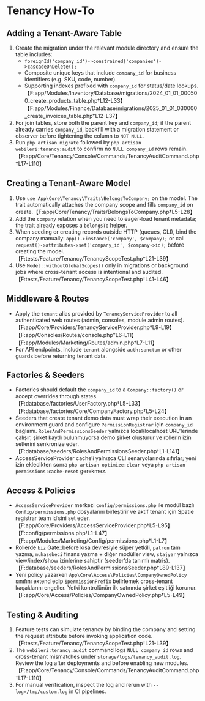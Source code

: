 # Tenancy How-To

## Adding a Tenant-Aware Table
1. Create the migration under the relevant module directory and ensure the table includes:
   - `foreignId('company_id')->constrained('companies')->cascadeOnDelete();`
   - Composite unique keys that include `company_id` for business identifiers (e.g. SKU, code, number).
   - Supporting indexes prefixed with `company_id` for status/date lookups.【F:app/Modules/Inventory/Database/migrations/2024_01_01_000500_create_products_table.php†L12-L33】【F:app/Modules/Finance/Database/migrations/2025_01_01_030000_create_invoices_table.php†L12-L37】
2. For join tables, store both the parent key and `company_id`; if the parent already carries `company_id`, backfill with a migration statement or observer before tightening the column to `NOT NULL`.
3. Run `php artisan migrate` followed by `php artisan webileri:tenancy:audit` to confirm no `NULL company_id` rows remain.【F:app/Core/Tenancy/Console/Commands/TenancyAuditCommand.php†L17-L110】

## Creating a Tenant-Aware Model
1. Use `use App\Core\Tenancy\Traits\BelongsToCompany;` on the model. The trait automatically attaches the company scope and fills `company_id` on create.【F:app/Core/Tenancy/Traits/BelongsToCompany.php†L5-L28】
2. Add the `company` relation when you need to eager-load tenant metadata; the trait already exposes a `belongsTo` helper.
3. When seeding or creating records outside HTTP (queues, CLI), bind the company manually: `app()->instance('company', $company);` or call `request()->attributes->set('company_id', $company->id);` before creating the model.【F:tests/Feature/Tenancy/TenancyScopeTest.php†L21-L39】
4. Use `Model::withoutGlobalScopes()` only in migrations or background jobs where cross-tenant access is intentional and audited.【F:tests/Feature/Tenancy/TenancyScopeTest.php†L41-L46】

## Middleware & Routes
- Apply the `tenant` alias provided by `TenancyServiceProvider` to all authenticated web routes (admin, consoles, module admin routes).【F:app/Core/Providers/TenancyServiceProvider.php†L9-L19】【F:app/Consoles/Routes/console.php†L6-L11】【F:app/Modules/Marketing/Routes/admin.php†L7-L11】
- For API endpoints, include `tenant` alongside `auth:sanctum` or other guards before returning tenant data.

## Factories & Seeders
- Factories should default the `company_id` to a `Company::factory()` or accept overrides through states.【F:database/factories/UserFactory.php†L5-L33】【F:database/factories/Core/CompanyFactory.php†L5-L24】
- Seeders that create tenant demo data must wrap their execution in an environment guard and configure `PermissionRegistrar` için `company_id` bağlamı. `RolesAndPermissionsSeeder` yalnızca local/localhost URL’lerinde çalışır, şirket kaydı bulunmuyorsa demo şirket oluşturur ve rollerin izin setlerini senkronize eder.【F:database/seeders/RolesAndPermissionsSeeder.php†L1-L141】
- AccessServiceProvider cache’i yalnızca CLI senaryolarında sıfırlar; yeni izin ekledikten sonra `php artisan optimize:clear` veya `php artisan permissions:cache-reset` gerekmez.

## Access & Policies
- `AccessServiceProvider` merkezi `config/permissions.php` ile modül bazlı `Config/permissions.php` dosyalarını birleştirir ve aktif tenant için Spatie registrar team id’sini set eder.【F:app/Core/Providers/AccessServiceProvider.php†L5-L95】【F:config/permissions.php†L1-L47】【F:app/Modules/Marketing/Config/permissions.php†L1-L7】
- Rollerde `biz` Gate::before kısa devresiyle süper yetkili, `patron` tam yazma, `muhasebeci` finans yazma + diğer modüller view, `stajyer` yalnızca view/index/show izinlerine sahiptir (seeder’da tanımlı matris).【F:database/seeders/RolesAndPermissionsSeeder.php†L89-L137】
- Yeni policy yazarken `App\Core\Access\Policies\CompanyOwnedPolicy` sınıfını extend edip `$permissionPrefix` belirlemek cross-tenant kaçaklarını engeller. Yetki kontrolünün ilk satırında şirket eşitliği korunur.【F:app/Core/Access/Policies/CompanyOwnedPolicy.php†L5-L49】

## Testing & Auditing
1. Feature tests can simulate tenancy by binding the company and setting the request attribute before invoking application code.【F:tests/Feature/Tenancy/TenancyScopeTest.php†L21-L39】
2. The `webileri:tenancy:audit` command logs `NULL company_id` rows and cross-tenant mismatches under `storage/logs/tenancy_audit.log`. Review the log after deployments and before enabling new modules.【F:app/Core/Tenancy/Console/Commands/TenancyAuditCommand.php†L17-L110】
3. For manual verification, inspect the log and rerun with `--log=/tmp/custom.log` in CI pipelines.

